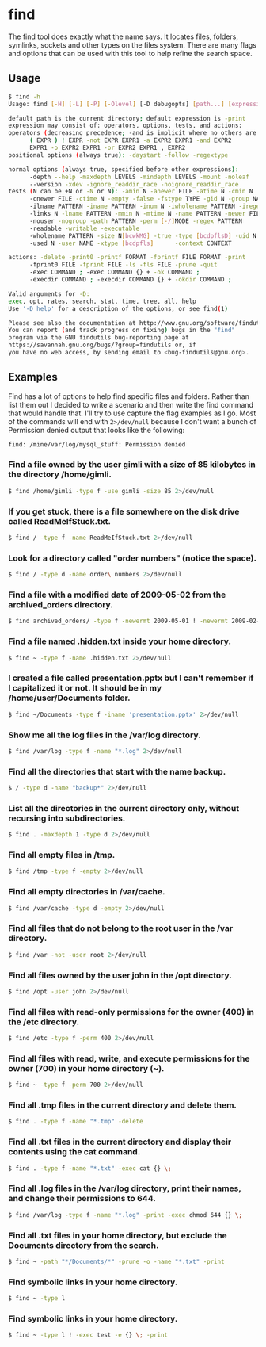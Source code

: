 # find

The find tool does exactly what the name says. It locates files, folders, symlinks, sockets and other types on the files system. There are many flags and options that can be used with this tool to help refine the search space.

## Usage

```bash
$ find -h
Usage: find [-H] [-L] [-P] [-Olevel] [-D debugopts] [path...] [expression]

default path is the current directory; default expression is -print
expression may consist of: operators, options, tests, and actions:
operators (decreasing precedence; -and is implicit where no others are given):
      ( EXPR ) ! EXPR -not EXPR EXPR1 -a EXPR2 EXPR1 -and EXPR2
      EXPR1 -o EXPR2 EXPR1 -or EXPR2 EXPR1 , EXPR2
positional options (always true): -daystart -follow -regextype

normal options (always true, specified before other expressions):
      -depth --help -maxdepth LEVELS -mindepth LEVELS -mount -noleaf
      --version -xdev -ignore_readdir_race -noignore_readdir_race
tests (N can be +N or -N or N): -amin N -anewer FILE -atime N -cmin N
      -cnewer FILE -ctime N -empty -false -fstype TYPE -gid N -group NAME
      -ilname PATTERN -iname PATTERN -inum N -iwholename PATTERN -iregex PATTERN
      -links N -lname PATTERN -mmin N -mtime N -name PATTERN -newer FILE
      -nouser -nogroup -path PATTERN -perm [-/]MODE -regex PATTERN
      -readable -writable -executable
      -wholename PATTERN -size N[bcwkMG] -true -type [bcdpflsD] -uid N
      -used N -user NAME -xtype [bcdpfls]      -context CONTEXT

actions: -delete -print0 -printf FORMAT -fprintf FILE FORMAT -print 
      -fprint0 FILE -fprint FILE -ls -fls FILE -prune -quit
      -exec COMMAND ; -exec COMMAND {} + -ok COMMAND ;
      -execdir COMMAND ; -execdir COMMAND {} + -okdir COMMAND ;

Valid arguments for -D:
exec, opt, rates, search, stat, time, tree, all, help
Use '-D help' for a description of the options, or see find(1)

Please see also the documentation at http://www.gnu.org/software/findutils/.
You can report (and track progress on fixing) bugs in the "find"
program via the GNU findutils bug-reporting page at
https://savannah.gnu.org/bugs/?group=findutils or, if
you have no web access, by sending email to <bug-findutils@gnu.org>.
```

## Examples

Find has a lot of options to help find specific files and folders. Rather than list them out I decided to write a scenario and then write the find command that would handle that. I'll try to use capture the flag examples as I go. Most of the commands will end with `2>/dev/null` because I don't want a bunch of Permission denied output that looks like the following:

```bash
find: /mine/var/log/mysql_stuff: Permission denied
```

### Find a file owned by the user gimli with a size of 85 kilobytes in the directory /home/gimli.

```bash
$ find /home/gimli -type f -use gimli -size 85 2>/dev/null
```

### If you get stuck, there is a file somewhere on the disk drive called ReadMeIfStuck.txt.

```bash
$ find / -type f -name ReadMeIfStuck.txt 2>/dev/null
```

### Look for a directory called "order numbers" (notice the space).

```bash
$ find / -type d -name order\ numbers 2>/dev/null
```

### Find a file with a modified date of 2009-05-02 from the archived_orders directory.

```bash
$ find archived_orders/ -type f -newermt 2009-05-01 ! -newermt 2009-02-03 2>/dev/null
```

### Find a file named .hidden.txt inside your home directory.

```bash
$ find ~ -type f -name .hidden.txt 2>/dev/null
```

### I created a file called presentation.pptx but I can't remember if I capitalized it or not. It should be in my /home/user/Documents folder.

```bash
$ find ~/Documents -type f -iname 'presentation.pptx' 2>/dev/null
```

### Show me all the log files in the /var/log directory.

```bash
$ find /var/log -type f -name "*.log" 2>/dev/null
```

### Find all the directories that start with the name backup.

```bash
$ / -type d -name "backup*" 2>/dev/null
```

### List all the directories in the current directory only, without recursing into subdirectories.

```bash
$ find . -maxdepth 1 -type d 2>/dev/null
```

### Find all empty files in /tmp.

```bash
$ find /tmp -type f -empty 2>/dev/null
```

### Find all empty directories in /var/cache.

```bash
$ find /var/cache -type d -empty 2>/dev/null
```

### Find all files that do not belong to the root user in the /var directory.

```bash
$ find /var -not -user root 2>/dev/null
```

### Find all files owned by the user john in the /opt directory.

```bash
$ find /opt -user john 2>/dev/null
```

### Find all files with read-only permissions for the owner (400) in the /etc directory.

```bash
$ find /etc -type f -perm 400 2>/dev/null
```

### Find all files with read, write, and execute permissions for the owner (700) in your home directory (~).

```bash
$ find ~ -type f -perm 700 2>/dev/null
```

### Find all .tmp files in the current directory and delete them.

```bash
$ find . -type f -name "*.tmp" -delete
```

### Find all .txt files in the current directory and display their contents using the cat command.

```bash
$ find . -type f -name "*.txt" -exec cat {} \;
```

### Find all .log files in the /var/log directory, print their names, and change their permissions to 644.

```bash
$ find /var/log -type f -name "*.log" -print -exec chmod 644 {} \;
```

### Find all .txt files in your home directory, but exclude the Documents directory from the search.

```bash
$ find ~ -path "*/Documents/*" -prune -o -name "*.txt" -print
```

### Find symbolic links in your home directory.

```bash
$ find ~ -type l
```

### Find symbolic links in your home directory.

```bash
$ find ~ -type l ! -exec test -e {} \; -print
```

